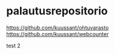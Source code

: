 # palautusrepositorio
https://github.com/kuussant/ohtuvarasto \
https://github.com/kuussant/webcounter

test 2
